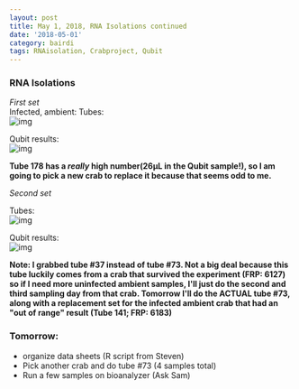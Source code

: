 ```yaml
---
layout: post
title: May 1, 2018, RNA Isolations continued
date: '2018-05-01'
category: bairdi
tags: RNAisolation, Crabproject, Qubit
---
```


### RNA Isolations
_First set_   
Infected, ambient:
Tubes:   
![img](http://owl.fish.washington.edu/scaphapoda/grace/Crab-project/infected-amb.png)

Qubit results:   
![img](http://owl.fish.washington.edu/scaphapoda/grace/Crab-project/Qubit/20180501-uninfected-amb.png)

**Tube 178 has a _really_ high number(26µL in the Qubit sample!), so I am going to pick a new crab to replace it because that seems odd to me.**

_Second set_

Tubes:   
![img](http://owl.fish.washington.edu/scaphapoda/grace/Crab-project/2018-05-01-second-batch.png)

Qubit results:  
![img](http://owl.fish.washington.edu/scaphapoda/grace/Crab-project/Qubit/2018-05-01-Qubit-results.png)


**Note: I grabbed tube #37 instead of tube #73. Not a big deal because this tube luckily comes from a crab that survived the experiment (FRP: 6127) so if I need more uninfected ambient samples, I'll just do the second and third sampling day from that crab. Tomorrow I'll do the ACTUAL tube #73, along with a replacement set for the infected ambient crab that had an "out of range" result (Tube 141; FRP: 6183)**

### Tomorrow:
 - organize data sheets (R script from Steven)
 - Pick another crab and do tube #73 (4 samples total)
 - Run a few samples on bioanalyzer (Ask Sam)
